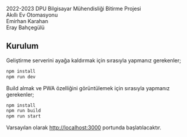 2022-2023 DPU Bilgisayar Mühendisliği Bitirme Projesi\
Akıllı Ev Otomasyonu\
Emirhan Karahan\
Eray Bahçegülü

## Kurulum

Geliştirme serverini ayağa kaldırmak için sırasıyla yapmanız gerekenler;

```bash
npm install
npm run dev
```
Build almak ve PWA özelliğini görüntülemek için sırasıyla yapmanız gerekenler;

```bash
npm install
npm run build
npm run start
```

Varsayılan olarak [http://localhost:3000](http://localhost:3000) portunda başlatılacaktır.
